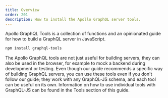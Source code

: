 ```yaml
---
title: Overview
order: 201
description: How to install the Apollo GraphQL server tools.
---
```


Apollo GraphQL Tools is a collection of functions and an opinionated guide for how to build a GraphQL server in JavaScript.


```txt
npm install graphql-tools
```

The Apollo GraphQL tools are not just useful for building servers, they can also be used in the browser, for example to mock a backend during development or testing. Even though our guide recommends a specific way of building GraphQL servers, you can use these tools even if you don't follow our guide; they work with any GraphQL-JS schema, and each tool can be useful on its own. Information on how to use individual tools with GraphQL-JS can be found in the Tools section of this guide.
